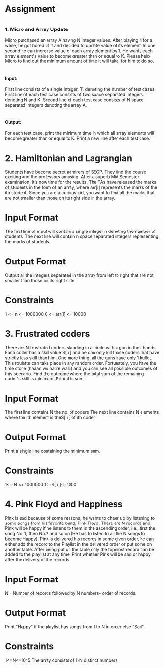 # Assignment

# <h3>1. Micro and Array Update</h3>
Micro purchased an array A having N integer values. After playing it for a while, he got
bored of it and decided to update value of its element. In one second he can increase
value of each array element by 1. He wants each array element's value to become greater
than or equal to K. Please help Micro to find out the minimum amount of time it will take,
for him to do so.
# <h4>Input:</h4>
First line consists of a single integer, T, denoting the number of test cases.
First line of each test case consists of two space separated integers denoting N and K.
Second line of each test case consists of N space separated integers denoting the array
A.
# <h4>Output:</h4>
For each test case, print the minimum time in which all array elements will become
greater than or equal to K. Print a new line after each test case.


# 2. Hamiltonian and Lagrangian
Students have become secret admirers of SEGP. They find the course exciting and the
professors amusing. After a superb Mid Semester examination, it’s now time for the
results. The TAs have released the marks of students in the form of an array, where arr[i]
represents the marks of the ith student.
Since you are a curious kid, you want to find all the marks that are not smaller than those
on its right side in the array.
# Input Format
The first line of input will contain a single integer n denoting the number of students.
The next line will contain n space separated integers representing the marks of students.
# Output Format
Output all the integers separated in the array from left to right that are not smaller than
those on its right side.

# Constraints
1 <= n <= 1000000
0 <= arr[i] <= 10000

# 3. Frustrated coders
There are N frustrated coders standing in a circle with a gun in their hands. Each coder
has a skill value S[ i ] and he can only kill those coders that have strictly less skill than
him. One more thing, all the guns have only 1 bullet. This roulette can take place in
any random order. Fortunately, you have the time stone (haaan wo harre wala) and
you can see all possible outcomes of this scenario. Find the outcome where the total
sum of the remaining coder's skill is minimum. Print this sum.
# Input Format
The first line contains N the no. of coders
The next line contains N elements where the ith element is theS[ i ] of ith coder.
# Output Format
Print a single line containing the minimum sum.

# Constraints
1<= N <= 1000000
1<=S[ i ]<=1000
# 4. Pink Floyd and Happiness
Pink is sad because of some reasons, he wants to cheer up by listening to some songs
from his favorite band, Pink Floyd.
There are N records and Pink will be happy if he listens to them in the ascending
order, i.e., first the song No. 1, then No.2 and so on (He has to listen to all the N songs
to become Happy).
Pink is delivered his records in some given order, he can either add the record to the
Playlist in the delivered order or put some on another table. After being put on the
table only the topmost record can be added to the playlist at any time.
Print whether Pink will be sad or happy after the delivery of the records.
# Input Format
N - Number of records followed by
N numbers- order of records.
# Output Format
Print "Happy" if the playlist has songs from 1 to N in order else "Sad".

# Constraints
1<=N<=10^5
The array consists of 1-N distinct numbers.
